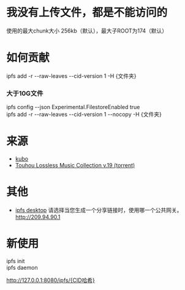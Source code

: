 # 我没有上传文件，都是不能访问的
使用的最大chunk大小 256kb（默认），最大子ROOT为174（默认）
# 如何贡献
ipfs add -r --raw-leaves --cid-version 1 -H {文件夹}
### 大于10G文件
ipfs config --json Experimental.FilestoreEnabled true   
ipfs add -r --raw-leaves --cid-version 1 --nocopy -H {文件夹}
# 来源
- [kubo](https://github.com/ipfs/kubo)   
- [Touhou Lossless Music Collection v.19 (torrent)](https://sites.google.com/site/tlmcfiles/Touhou%20lossless%20music%20collection%20v.19.torrent)
# 其他
- [ipfs desktop](https://github.com/ipfs-shipyard/ipfs-desktop#ipfs-desktop)
请选择当您生成一个分享链接时，使用哪一个公共网关。 http://209.94.90.1
# 新使用
ipfs init   
ipfs daemon 

http://127.0.0.1:8080/ipfs/{CID哈希}
